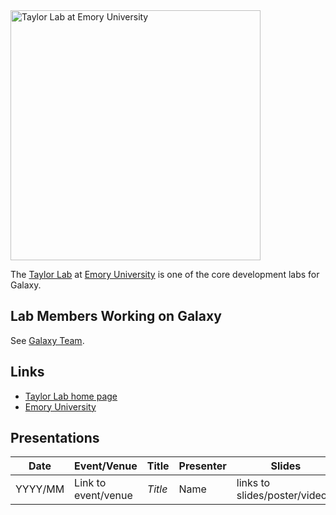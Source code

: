 <div class='center'>
<a href='http://bx.mathcs.emory.edu/'><img src='/Images/Logos/EmoryLogo.jpg' alt='Taylor Lab at Emory University' width="400" /></a>
</div>

The [Taylor Lab](http://bx.mathcs.emory.edu/) at [Emory University](http://emory.edu) is one of the core development labs for Galaxy.

## Lab Members Working on Galaxy

See [Galaxy Team](../../GalaxyTeam).

## Links
* [Taylor Lab home page](http://bx.mathcs.emory.edu/)
* [Emory University](http://emory.edu)

## Presentations

| Date |  Event/Venue  |  Title  |  Presenter  |  Slides  | 
| ---- | ------------ | ------ | ---------- | ------- | 
| YYYY/MM |  Link to event/venue   |  *Title*  |  Name  |  links to slides/poster/video]]  | 
